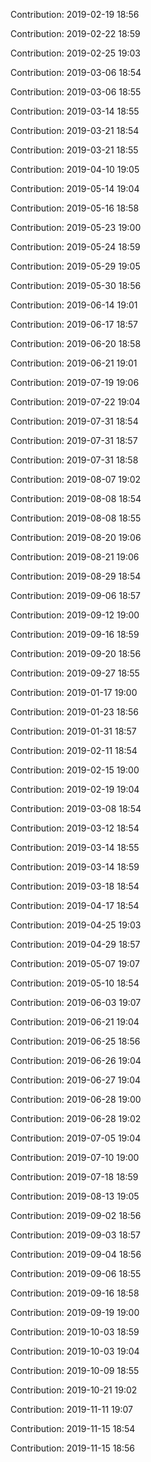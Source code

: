 Contribution: 2019-02-19 18:56

Contribution: 2019-02-22 18:59

Contribution: 2019-02-25 19:03

Contribution: 2019-03-06 18:54

Contribution: 2019-03-06 18:55

Contribution: 2019-03-14 18:55

Contribution: 2019-03-21 18:54

Contribution: 2019-03-21 18:55

Contribution: 2019-04-10 19:05

Contribution: 2019-05-14 19:04

Contribution: 2019-05-16 18:58

Contribution: 2019-05-23 19:00

Contribution: 2019-05-24 18:59

Contribution: 2019-05-29 19:05

Contribution: 2019-05-30 18:56

Contribution: 2019-06-14 19:01

Contribution: 2019-06-17 18:57

Contribution: 2019-06-20 18:58

Contribution: 2019-06-21 19:01

Contribution: 2019-07-19 19:06

Contribution: 2019-07-22 19:04

Contribution: 2019-07-31 18:54

Contribution: 2019-07-31 18:57

Contribution: 2019-07-31 18:58

Contribution: 2019-08-07 19:02

Contribution: 2019-08-08 18:54

Contribution: 2019-08-08 18:55

Contribution: 2019-08-20 19:06

Contribution: 2019-08-21 19:06

Contribution: 2019-08-29 18:54

Contribution: 2019-09-06 18:57

Contribution: 2019-09-12 19:00

Contribution: 2019-09-16 18:59

Contribution: 2019-09-20 18:56

Contribution: 2019-09-27 18:55

Contribution: 2019-01-17 19:00

Contribution: 2019-01-23 18:56

Contribution: 2019-01-31 18:57

Contribution: 2019-02-11 18:54

Contribution: 2019-02-15 19:00

Contribution: 2019-02-19 19:04

Contribution: 2019-03-08 18:54

Contribution: 2019-03-12 18:54

Contribution: 2019-03-14 18:55

Contribution: 2019-03-14 18:59

Contribution: 2019-03-18 18:54

Contribution: 2019-04-17 18:54

Contribution: 2019-04-25 19:03

Contribution: 2019-04-29 18:57

Contribution: 2019-05-07 19:07

Contribution: 2019-05-10 18:54

Contribution: 2019-06-03 19:07

Contribution: 2019-06-21 19:04

Contribution: 2019-06-25 18:56

Contribution: 2019-06-26 19:04

Contribution: 2019-06-27 19:04

Contribution: 2019-06-28 19:00

Contribution: 2019-06-28 19:02

Contribution: 2019-07-05 19:04

Contribution: 2019-07-10 19:00

Contribution: 2019-07-18 18:59

Contribution: 2019-08-13 19:05

Contribution: 2019-09-02 18:56

Contribution: 2019-09-03 18:57

Contribution: 2019-09-04 18:56

Contribution: 2019-09-06 18:55

Contribution: 2019-09-16 18:58

Contribution: 2019-09-19 19:00

Contribution: 2019-10-03 18:59

Contribution: 2019-10-03 19:04

Contribution: 2019-10-09 18:55

Contribution: 2019-10-21 19:02

Contribution: 2019-11-11 19:07

Contribution: 2019-11-15 18:54

Contribution: 2019-11-15 18:56

